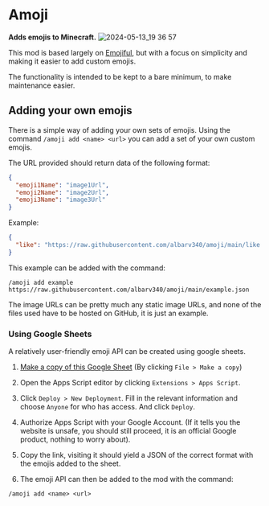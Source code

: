 # Amoji

**Adds emojis to Minecraft.**
![2024-05-13_19 36 57](https://github.com/albarv340/amoji/assets/54350887/df56bce6-287e-435a-bb47-fdf940828313)

This mod is based largely on [Emojiful](https://github.com/InnovativeOnlineIndustries/Emojiful), but with a focus on simplicity and making it easier to add custom emojis.

The functionality is intended to be kept to a bare minimum, to make maintenance easier.

## Adding your own emojis

There is a simple way of adding your own sets of emojis. Using the command `/amoji add <name> <url>` you can add a set of your own custom emojis.

The URL provided should return data of the following format:
```json
{
  "emoji1Name": "image1Url",
  "emoji2Name": "image2Url",
  "emoji3Name": "image3Url"
}
```

Example:
```json
{
  "like": "https://raw.githubusercontent.com/albarv340/amoji/main/like.png"
}
```
This example can be added with the command:

```
/amoji add example https://raw.githubusercontent.com/albarv340/amoji/main/example.json
```

The image URLs can be pretty much any static image URLs, and none of the files used have to be hosted on GitHub, it is just an example.

### Using Google Sheets

A relatively user-friendly emoji API can be created using google sheets. 

1. [Make a copy of this Google Sheet](https://docs.google.com/spreadsheets/d/1pXLQzADB58keQI1CyicETZN4ZuhrzDtWbbvJa3Y8ADA/edit?newcopy=true) (By clicking `File > Make a copy`)

2. Open the Apps Script editor by clicking `Extensions > Apps Script`.

3. Click `Deploy > New Deployment`. Fill in the relevant information and choose `Anyone` for who has access. And click `Deploy`.

4. Authorize Apps Script with your Google Account. (If it tells you the website is unsafe, you should still proceed, it is an official Google product, nothing to worry about).

5. Copy the link, visiting it should yield a JSON of the correct format with the emojis added to the sheet.

6. The emoji API can then be added to the mod with the command: 
```
/amoji add <name> <url>
```
